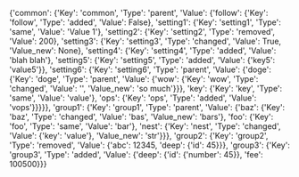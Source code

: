 {'common': {'Key': 'common', 'Type': 'parent', 'Value': {'follow': {'Key': 'follow', 'Type': 'added', 'Value': False}, 'setting1': {'Key': 'setting1', 'Type': 'same', 'Value': 'Value 1'}, 'setting2': {'Key': 'setting2', 'Type': 'removed', 'Value': 200}, 'setting3': {'Key': 'setting3', 'Type': 'changed', 'Value': True, 'Value_new': None}, 'setting4': {'Key': 'setting4', 'Type': 'added', 'Value': 'blah blah'}, 'setting5': {'Key': 'setting5', 'Type': 'added', 'Value': {'key5': 'value5'}}, 'setting6': {'Key': 'setting6', 'Type': 'parent', 'Value': {'doge': {'Key': 'doge', 'Type': 'parent', 'Value': {'wow': {'Key': 'wow', 'Type': 'changed', 'Value': '', 'Value_new': 'so much'}}}, 'key': {'Key': 'key', 'Type': 'same', 'Value': 'value'}, 'ops': {'Key': 'ops', 'Type': 'added', 'Value': 'vops'}}}}}, 'group1': {'Key': 'group1', 'Type': 'parent', 'Value': {'baz': {'Key': 'baz', 'Type': 'changed', 'Value': 'bas', 'Value_new': 'bars'}, 'foo': {'Key': 'foo', 'Type': 'same', 'Value': 'bar'}, 'nest': {'Key': 'nest', 'Type': 'changed', 'Value': {'key': 'value'}, 'Value_new': 'str'}}}, 'group2': {'Key': 'group2', 'Type': 'removed', 'Value': {'abc': 12345, 'deep': {'id': 45}}}, 'group3': {'Key': 'group3', 'Type': 'added', 'Value': {'deep': {'id': {'number': 45}}, 'fee': 100500}}}


